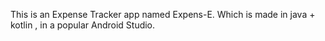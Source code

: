 This is an Expense Tracker app named Expens-E. Which is made in java + kotlin , in a popular Android Studio.
